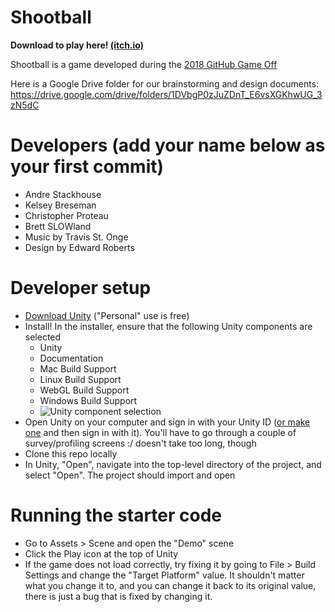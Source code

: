 # Shootball

**Download to play here! [(itch.io)](https://captainstack.itch.io/american-soccer)**


Shootball is a game developed during the [2018 GitHub Game Off](https://blog.github.com/2018-11-01-game-off-2018-theme-announcement/)

Here is a Google Drive folder for our brainstorming and design documents:
https://drive.google.com/drive/folders/1DVbgP0zJuZDnT_E6vsXGKhwUG_3zN5dC

# Developers (add your name below as your first commit)
* Andre Stackhouse
* Kelsey Breseman
* Christopher Proteau
* Brett SLOWland
* Music by Travis St. Onge
* Design by Edward Roberts

# Developer setup
* [Download Unity](https://store.unity.com/) ("Personal" use is free)
* Install! In the installer, ensure that the following Unity components are selected
  * Unity
  * Documentation
  * Mac Build Support
  * Linux Build Support
  * WebGL Build Support
  * Windows Build Support
  * ![Unity component selection](https://lh3.googleusercontent.com/-9ClUidUrqWeg3ByMItYDienMekm8I7B0IQvDxgBrOmK5b92cOtOvDHlb6bjEis7qoVwuHZUmizShsK9eQqGGsVlctRwNJLVH8c6mfjDBjDzJbOkTwlSFGMvfg_6cjBr7LmUye4mJDKsiCkn4eUYskFRvWEWWVAQCJh87H75qy3B6CD-1574yyCniCxCJbdLqAhBRbkALDgGcQ8VmbnlFZOG0riPQ-8NSKyEhG5DrBVjlEtCLP15LtU0BuhhjKrvy_aE8tAhQVup8axAO1GO3WXu4b8gmVyhP0oeHfVYkV1cRI8LoOICYlIxg4TDJ4DCFsWVofAZYwQubGlpBZHp3t1BnTSJbVsQzIpFxOd5Kdk4o2z7XO33tLvZkLIDCB9gj6pbhSpqKPFR3uOHIeQzquZWiK-G2KBkyPdW90bdJW4KbuEK-IuBylbpuR85oron7IcjV-PSfKFRhAqjewMSoeTarbeCzFK4RyTsmw0yHImvNIdmmE73O-aLN5fP-zM3MxZ48hZ7s5ZyyFDcct4PRWol0uG5u-dUuv6nzULGkTSySWICskBAB8VBS9MaNvG-yqYkP81rkKuebKYlRNlycmehAnmMbup5fo1U5RetN3mlzB3Nyfc7q14-zaPgv0RzAFW_9au7CBNqx-nBLQud_xnKp_F5x4slcaVzHTuh13LaPw=w433-h290-no)
* Open Unity on your computer and sign in with your Unity ID ([or make one](https://id.unity.com/en/conversations/8d4556d5-138a-4b0a-9a49-bb6d350e569a012f) and then sign in with it). You'll have to go through a couple of survey/profiling screens :/ doesn't take too long, though
* Clone this repo locally
* In Unity, "Open", navigate into the top-level directory of the project, and select "Open". The project should import and open

# Running the starter code
* Go to Assets > Scene and open the "Demo" scene
* Click the Play icon at the top of Unity
* If the game does not load correctly, try fixing it by going to File > Build Settings and change the "Target Platform" value. It shouldn't matter what you change it to, and you can change it back to its original value, there is just a bug that is fixed by changing it.
